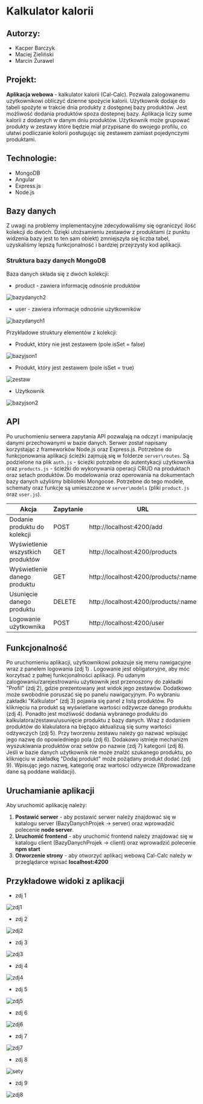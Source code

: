 # Kalkulator kalorii

## Autorzy: 
* Kacper Barczyk 
* Maciej Zieliński 
* Marcin Żurawel 

## Projekt: 
**Aplikacja webowa** - kalkulator kalorii (Cal-Calc). Pozwala zalogowanemu użytkownikowi obliczyć dzienne spożycie kalorii. Użytkownik dodaje do tabeli spożyte w trakcie dnia produkty z dostępnej bazy produktów. Jest możliwość dodania produktów spoza dostepnej bazy. Aplikacja liczy sume kalorii z dodanych w danym dniu produktów. Użytkownik może grupować produkty w zestawy które będzie miał przypisane do swojego profilu, co ułatwi podliczanie kolorii posługując się zestawem zamiast pojedynczymi produktami.

## Technologie: 
* MongoDB
* Angular
* Express.js
* Node.js

## Bazy danych
Z uwagi na problemy implementacyjne zdecydowaliśmy się ograniczyć ilość kolekcji do dwóch. Dzięki utożsamieniu zestawów z produktami (z punktu widzenia bazy jest to ten sam obiekt)  zmniejszyła się liczba tabel, uzyskaliśmy lepszą funkcjonalność i bardziej przejrzysty kod aplikacji. 

### Struktura bazy danych MongoDB

Baza danych składa się z dwóch kolekcji:
* product - zawiera informację odnośnie produktów 

![bazydanych2](https://user-images.githubusercontent.com/72752781/122911431-95933480-d357-11eb-8a21-f4fbcfb0386c.PNG)

* user - zawiera informacje odnośnie użytkowników

![bazydanych1](https://user-images.githubusercontent.com/72752781/122911385-87ddaf00-d357-11eb-8139-d6f25d83ca12.PNG)

Przykładowe struktury elementów z kolekcji:
* Produkt, który nie jest zestawem (pole isSet = false)

![bazyjson1](https://user-images.githubusercontent.com/72752781/122911463-9f1c9c80-d357-11eb-812b-178e778b6763.PNG)


* Produkt, który jest zestawem (pole isSet = true)

![zestaw](https://user-images.githubusercontent.com/72752781/122914664-2ae3f800-d35b-11eb-8743-88d6cdac85e9.PNG)


* Użytkownik

![bazyjson2](https://user-images.githubusercontent.com/72752781/122911500-a774d780-d357-11eb-8316-2517ac60f720.PNG)

## API
Po uruchomieniu serwera zapytania API pozwalają na odczyt i manipulację danymi przechowanymi w bazie danych.
Serwer został napisany korzystając z frameworków Node.js oraz Express.js. Potrzebne do funkcjonowania aplikacji ścieżki zajmują się w folderze `server\routes`. Są podzielone na plik `auth.js` - ścieżki potrzebne do autentykacji użytkownika oraz `products.js` - ścieżki do wykonywania operacji CRUD na produktach oraz setach produktów. Do modelowania oraz operowania na dokumentach bazy danych użyliśmy biblioteki Mongoose. Potrzebne do tego modele, schematy oraz funkcje są umieszczone w `server\models` (pliki `product.js` oraz `user.js`).

| Akcja | Zapytanie | URL | Serwer |
------- | --------- | --- | ------ |
| Dodanie produktu do kolekcji | POST | http://localhost:4200/add | ![options](https://user-images.githubusercontent.com/72752781/122917687-92e80d80-d35e-11eb-9d37-bbf5a81774c3.PNG) |
| Wyświetlenie wszystkich produktów | GET | http://localhost:4200/products | ![get](https://user-images.githubusercontent.com/72752781/122917158-fb82ba80-d35d-11eb-9d62-b102ac500121.PNG) |
| Wyświetlenie danego produktu | GET | http://localhost:4200/products/:name | ![get](https://user-images.githubusercontent.com/72752781/122917158-fb82ba80-d35d-11eb-9d62-b102ac500121.PNG) |
| Usunięcie danego produktu | DELETE | http://localhost:4200/products/:name | ![delete](https://user-images.githubusercontent.com/72752781/122917729-a09d9300-d35e-11eb-96d9-617a54e5f643.PNG) |
| Logowanie użytkownika | POST | http://localhost:4200/user | ![post](https://user-images.githubusercontent.com/72752781/122917831-bd39cb00-d35e-11eb-8b3a-a40f79d0c47e.PNG) |

## Funkcjonalność
Po uruchomieniu aplikacji, użytkownikowi pokazuje się menu nawigacyjne wraz z panelem logowania (zdj 1) . Logowanie jest obligatoryjne, aby móc korzytsać z pałnej funkcjonalności aplikacji. Po udanym zalogowaniu/zarejestrowaniu użytkownik jest przenoszony do zakładki "Profil" (zdj 2), gdzie prezentowany jest widok jego zestawów. Dodatkowo może swobodnie poruszać się po panelu nawigacyjnym. Po wybraniu zakładki "Kalkulator" (zdj 3) pojawia się panel z listą produktów. Po kliknięciu na produkt są wyświetlane wartości odżywcze danego produktu (zdj 4). Ponadto jest możliwość dodania wybranego produktu do kalkulatora/zestawu/usunięcie produktu z bazy danych. Wraz z dodaniem produktów do klakulatora na biężąco aktualizuą się sumy wartości odżywczych (zdj 5). Przy tworzeniu zestawu należy go nazwać wpisując jego nazwę do opowiedniego pola (zdj 6). Dodakowo istnieje mechanizm wyszukiwania produktów oraz setów po nazwie (zdj 7) kategorii (zdj 8). Jeśli w bazie danych użytkownik nie może znalźć szukanego produktu, po kliknięciu w zakładkę "Dodaj produkt" może pożądany produkt dodać (zdj 9). Wpisując jego nazwę, kategorię oraz wartości odżywcze (Wprowadzane dane są poddane walidacji).

## Uruchamianie aplikacji
Aby uruchomić aplikację należy:
1) **Postawić serwer** - aby postawić serwer należy znajdować się w katalogu server (BazyDanychProjek -> server) oraz wprowadzić polecenie **node server**.
2) **Uruchomić frontend** - aby uruchomić frontend należy znajdować się w katalogu client (BazyDanychProjek -> client) oraz wprowadzić polecenie **npm start**
3) **Otworzenie strony** - aby otworzyć aplikacj webową Cal-Calc należy w przeglądarce wpisać **localhost:4200**

## Przykładowe widoki z aplikacji
- zdj 1

![zdj1](https://user-images.githubusercontent.com/72752781/122038676-26a56100-cdd6-11eb-9792-83f287995efe.PNG)

- zdj 2

![zdj2](https://user-images.githubusercontent.com/72752781/122038744-39b83100-cdd6-11eb-9caa-631e5d2d8b77.PNG)

- zdj 3

![zdj3](https://user-images.githubusercontent.com/72752781/122038838-4e94c480-cdd6-11eb-8e03-16755226c3ea.PNG)

- zdj 4

![zdj4](https://user-images.githubusercontent.com/72752781/122038855-548aa580-cdd6-11eb-8bde-c564ddb969dd.PNG)

- zdj 5

![zdj5](https://user-images.githubusercontent.com/72752781/122038870-59e7f000-cdd6-11eb-9a3b-863c47d06caa.PNG)

- zdj 6

![zdj6](https://user-images.githubusercontent.com/72752781/122038897-5f453a80-cdd6-11eb-9bb4-44ec6a8ce34f.PNG)

- zdj 7

![zdj7](https://user-images.githubusercontent.com/72752781/122038916-64a28500-cdd6-11eb-8d8b-1b7e3547ae40.PNG)

- zdj 8

![sety](https://user-images.githubusercontent.com/72752781/122915086-a5147c80-d35b-11eb-866f-8a249d24fe34.PNG)

- zdj 9

![zdj8](https://user-images.githubusercontent.com/72752781/122038924-69ffcf80-cdd6-11eb-93a6-e8b33cdcd220.PNG)

